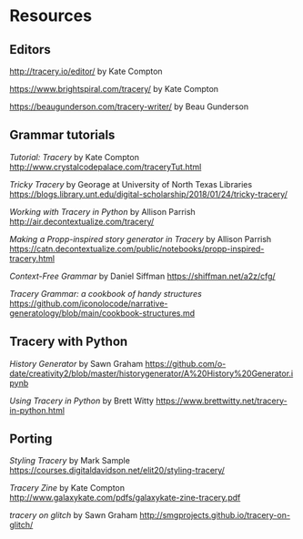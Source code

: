 # Resources

## Editors

http://tracery.io/editor/ by Kate Compton

https://www.brightspiral.com/tracery/ by Kate Compton

https://beaugunderson.com/tracery-writer/ by Beau Gunderson

## Grammar tutorials

*Tutorial: Tracery* by Kate Compton
http://www.crystalcodepalace.com/traceryTut.html

*Tricky Tracery* by Georage at University of North Texas Libraries
https://blogs.library.unt.edu/digital-scholarship/2018/01/24/tricky-tracery/

*Working with Tracery in Python* by Allison Parrish
http://air.decontextualize.com/tracery/

*Making a Propp-inspired story generator in Tracery* by Allison Parrish
https://catn.decontextualize.com/public/notebooks/propp-inspired-tracery.html

*Context-Free Grammar* by Daniel Siffman
https://shiffman.net/a2z/cfg/

*Tracery Grammar: a cookbook of handy structures*
https://github.com/iconolocode/narrative-generatology/blob/main/cookbook-structures.md

## Tracery with Python
*History Generator* by Sawn Graham
https://github.com/o-date/creativity2/blob/master/historygenerator/A%20History%20Generator.ipynb

*Using Tracery in Python* by Brett Witty
https://www.brettwitty.net/tracery-in-python.html

## Porting

*Styling Tracery* by Mark Sample
https://courses.digitaldavidson.net/elit20/styling-tracery/

*Tracery Zine* by Kate Compton
http://www.galaxykate.com/pdfs/galaxykate-zine-tracery.pdf

*tracery on glitch* by Sawn Graham
http://smgprojects.github.io/tracery-on-glitch/


